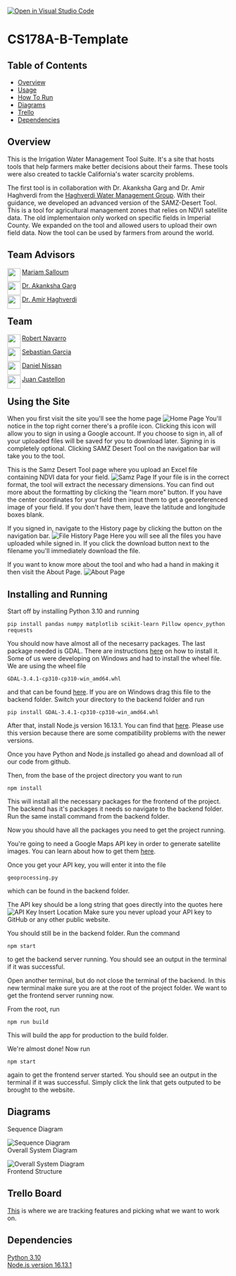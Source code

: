 [![Open in Visual Studio Code](https://classroom.github.com/assets/open-in-vscode-f059dc9a6f8d3a56e377f745f24479a46679e63a5d9fe6f495e02850cd0d8118.svg)](https://classroom.github.com/online_ide?assignment_repo_id=5893942&assignment_repo_type=AssignmentRepo)
# CS178A-B-Template

## Table of Contents
- [Overview](#overview)
- [Usage](#usage)
- [How To Run](#how-to-run)
- [Diagrams](#diagrams)
- [Trello](#trello)
- [Dependencies](#dependencies)

## Overview
This is the Irrigation Water Management Tool Suite. It's a site that hosts tools that help farmers make better decisions about their farms. These tools were also created to tackle California's water scarcity problems.

The first tool is in collaboration with Dr. Akanksha Garg and Dr. Amir Haghverdi from the [Haghverdi Water Management Group](https://ucrwater.com). With their guidance, we developed an advanced version of the SAMZ-Desert Tool. This is a tool for agricultural management zones that relies on NDVI satellite data. The old implementaion only worked on specific fields in Imperial County. We expanded on the tool and allowed users to upload their own field data. Now the tool can be used by farmers from around the world.

## Team Advisors
<a href="https://github.com/msalloum" target="_blank"><img src="https://avatars3.githubusercontent.com/u/1790819?s=400&v=4" align="left" height="30px">Mariam Salloum </a>

<a align="left" href="https://ucrwater.com" target="_blank"><img src="" align="left" height="30px">Dr. Akanksha Garg</a> 

<a align="left" href="https://ucrwater.com" target="_blank"><img src="" align="left" height="30px">Dr. Amir Haghverdi</a> 

## Team 
<a href="https://github.com/RobertNavarro" target="_blank"><img src="https://avatars.githubusercontent.com/u/22530904?s=400&v=4" align="left" height="30px">Robert Navarro</a>

<a href="https://github.com/seabass04" target="_blank"><img src="https://avatars.githubusercontent.com/u/56372630?v=4" align="left" height="30px">Sebastian Garcia</a>

<a href="https://github.com/daniel-nis" target="_blank"><img src="https://avatars.githubusercontent.com/u/72157039?v=4" align="left" height="30px">Daniel Nissan</a>

<a href="https://github.com/jc2673528" target="_blank"><img src="https://avatars.githubusercontent.com/u/36831132?v=4" align="left" height="30px">Juan Castellon</a>

## Using the Site
When you first visit the site you'll see the home page
![Home Page](public/home_page.png)
You'll notice in the top right corner there's a profile icon. Clicking this icon will allow you to sign in using a Google account. If you choose to sign in, all of your uploaded files will be saved for you to download later. Signing in is completely optional. Clicking SAMZ Desert Tool on the navigation bar will take you to the tool.

This is the Samz Desert Tool page where you upload an Excel file containing NDVI data for your field. 
![Samz Page](public/samz_page.gif)
If your file is in the correct format, the tool will extract the necessary dimensions. You can find out more about the formatting by clicking the "learn more" button. If you have the center coordinates for your field then input them to get a georeferenced image of your field. If you don't have them, leave the latitude and longitude boxes blank. 

If you signed in, navigate to the History page by clicking the button on the navigation bar. 
![File History Page](public/download_page.png)
Here you will see all the files you have uploaded while signed in. If you click the download button next to the filename you'll immediately download the file.

If you want to know more about the tool and who had a hand in making it then visit the About Page.
![About Page](public/about_page.gif)
## Installing and Running
Start off by installing Python 3.10 and running
```
pip install pandas numpy matplotlib scikit-learn Pillow opencv_python requests
```
You should now have almost all of the necesarry packages. The last package needed is GDAL. There are instructions [here](https://pypi.org/project/GDAL/) on how to install it. Some of us were developing on Windows and had to install the wheel file. We are using the wheel file
```
GDAL‑3.4.1‑cp310‑cp310‑win_amd64.whl
```
and that can be found [here](https://www.lfd.uci.edu/~gohlke/pythonlibs/#gdal). If you are on Windows drag this file to the backend folder. Switch your directory to the backend folder and run
```
pip install GDAL-3.4.1-cp310-cp310-win_amd64.whl
```

After that, install Node.js version 16.13.1. You can find that [here](https://nodejs.org/download/release/v16.13.1/). Please use this version because there are some compatibility problems with the newer versions.

Once you have Python and Node.js installed go ahead and download all of our code from github.

Then, from the base of the project directory you want to run
```
npm install
```
This will install all the necessary packages for the frontend of the project. The backend has it's packages it needs so navigate to the backend folder. Run the same install command from the backend folder.

Now you should have all the packages you need to get the project running.

You're going to need a Google Maps API key in order to generate satellite images. You can learn about how to get them [here](https://developers.google.com/maps/documentation/javascript/get-api-key).

Once you get your API key, you will enter it into the file
```
geoprocessing.py
```
which can be found in the backend folder.

The API key should be a long string that goes directly into the quotes here
![API Key Insert Location](public/api_key_location.png)
Make sure you never upload your API key to GitHub or any other public website.

You should still be in the backend folder. Run the command
```
npm start
```
to get the backend server running. You should see an output in the terminal if it was successful.

Open another terminal, but do not close the terminal of the backend. In this new terminal make sure you are at the root of the project folder. We want to get the frontend server running now.

From the root, run
```
npm run build
```
This will build the app for production to the build folder.

We're almost done! Now run
```
npm start
```
again to get the frontend server started. You should see an output in the terminal if it was successful. Simply click the link that gets outputed to be brought to the website.

## Diagrams

Sequence Diagram  

![Sequence Diagram](public/sequence_diagram.png)  
Overall System Diagram

![Overall System Diagram](public/overall_system_diagram.png)  
Frontend Structure

## Trello Board
[This](https://trello.com/b/ar2vNBUt/farmersonly) is where we are tracking features and picking what we want to work on.

## Dependencies
[Python 3.10](https://www.python.org/downloads/release/python-3100/)  
[Node.js version 16.13.1](https://nodejs.org/download/release/v16.13.1/) 

